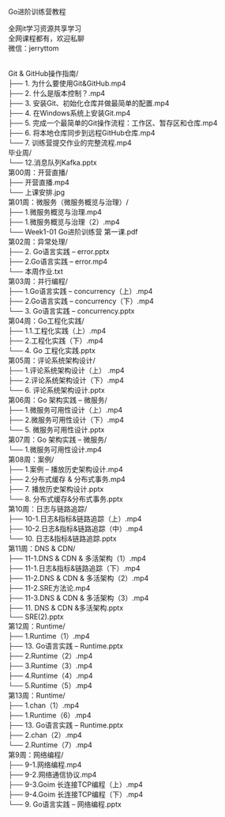 Go进阶训练营教程

全网it学习资源共享学习<br>全网课程都有，欢迎私聊<br>微信：jerryttom<br>

<span style="font-family: &amp;quot;">&nbsp; &nbsp;&nbsp; &nbsp;&nbsp;&nbsp;</span><br> Git &amp; GitHub操作指南/<br> ├── 1. 为什么要使用Git&amp;GitHub.mp4<br> ├── 2. 什么是版本控制？.mp4<br> ├── 3. 安装Git、初始化仓库并做最简单的配置.mp4<br> ├── 4. 在Windows系统上安装Git.mp4<br> ├── 5. 完成一个最简单的Git操作流程：工作区、暂存区和仓库.mp4<br> ├── 6. 将本地仓库同步到远程GitHub仓库.mp4<br> └── 7. 训练营提交作业的完整流程.mp4<br> 毕业周/<br> └── 12.消息队列Kafka.pptx<br> 第00周：开营直播/<br> ├── 开营直播.mp4<br> └── 上课安排.jpg<br> 第01周：微服务（微服务概览与治理）/<br> ├── 1.微服务概览与治理.mp4<br> ├── 1.微服务概览与治理（2）.mp4<br> └── Week1-01 Go进阶训练营 第一课.pdf<br> 第02周：异常处理/<br> ├── 2. Go语言实践 – error.pptx<br> ├── 2.Go语言实践 – error.mp4<br> └── 本周作业.txt<br> 第03周：并行编程/<br> ├── 1.Go语言实践 – concurrency（上）.mp4<br> ├── 2.Go语言实践 – concurrency（下）.mp4<br> └── 3. Go语言实践 – concurrency.pptx<br> 第04周：Go工程化实践/<br> ├── 1.1.工程化实践（上）.mp4<br> ├── 2.工程化实践（下）.mp4<br> └── 4. Go 工程化实践.pptx<br> 第05周：评论系统架构设计/<br> ├── 1.评论系统架构设计（上） .mp4<br> ├── 2.评论系统架构设计（下）.mp4<br> └── 6. 评论系统架构设计.pptx<br> 第06周：Go 架构实践 – 微服务/<br> ├── 1.微服务可用性设计（上）.mp4<br> ├── 2.微服务可用性设计（下）.mp4<br> └── 5. 微服务可用性设计.pptx<br> 第07周：Go 架构实践 – 微服务/<br> └── 1.微服务可用性设计.mp4<br> 第08周：案例/<br> ├── 1.案例 – 播放历史架构设计.mp4<br> ├── 2.分布式缓存 &amp; 分布式事务.mp4<br> ├── 7. 播放历史架构设计.pptx<br> └── 8. 分布式缓存&amp;分布式事务.pptx<br> 第10周：日志与链路追踪/<br> ├── 10-1.日志&amp;指标&amp;链路追踪（上）.mp4<br> ├── 10-2.日志&amp;指标&amp;链路追踪（中）.mp4<br> └── 10. 日志&amp;指标&amp;链路追踪.pptx<br> 第11周：DNS &amp; CDN/<br> ├── 11-1.DNS &amp; CDN &amp; 多活架构（1）.mp4<br> ├── 11-1.日志&amp;指标&amp;链路追踪（下）.mp4<br> ├── 11-2.DNS &amp; CDN &amp; 多活架构（2）.mp4<br> ├── 11-2.SRE方法论.mp4<br> ├── 11-3.DNS &amp; CDN &amp; 多活架构（3）.mp4<br> ├── 11. DNS &amp; CDN &amp;多活架构.pptx<br> └── SRE(2).pptx<br> 第12周：Runtime/<br> ├── 1.Runtime（1）.mp4<br> ├── 13. Go语言实践 – Runtime.pptx<br> ├── 2.Runtime（2）.mp4<br> ├── 3.Runtime（3）.mp4<br> ├── 4.Runtime（4）.mp4<br> └── 5.Runtime（5）.mp4<br> 第13周：Runtime/<br> ├── 1.chan（1）.mp4<br> ├── 1.Runtime（6）.mp4<br> ├── 13. Go语言实践 – Runtime.pptx<br> ├── 2.chan（2）.mp4<br> └── 2.Runtime（7）.mp4<br> 第9周：网络编程/<br> ├── 9-1.网络编程.mp4<br> ├── 9-2.网络通信协议.mp4<br> ├── 9-3.Goim 长连接TCP编程（上）.mp4<br> ├── 9-4.Goim 长连接TCP编程（下）.mp4<br> └── 9. Go语言实践 – 网络编程.pptx